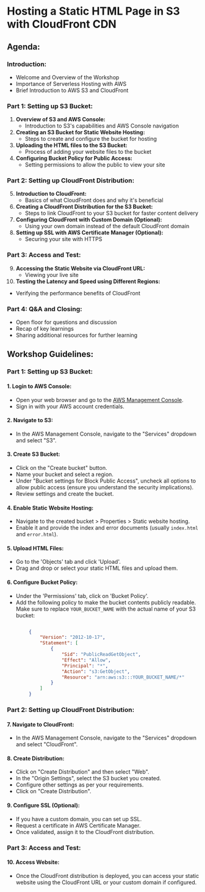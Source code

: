 # Hosting a Static HTML Page in S3 with CloudFront CDN

## Agenda:

### **Introduction:**
- Welcome and Overview of the Workshop
- Importance of Serverless Hosting with AWS
- Brief Introduction to AWS S3 and CloudFront

### **Part 1: Setting up S3 Bucket:**
1. **Overview of S3 and AWS Console:**
   - Introduction to S3's capabilities and AWS Console navigation
2. **Creating an S3 Bucket for Static Website Hosting:**
   - Steps to create and configure the bucket for hosting
3. **Uploading the HTML files to the S3 Bucket:**
   - Process of adding your website files to the bucket
4. **Configuring Bucket Policy for Public Access:**
   - Setting permissions to allow the public to view your site

### **Part 2: Setting up CloudFront Distribution:**
5. **Introduction to CloudFront:**
   - Basics of what CloudFront does and why it's beneficial
6. **Creating a CloudFront Distribution for the S3 Bucket:**
   - Steps to link CloudFront to your S3 bucket for faster content delivery
7. **Configuring CloudFront with Custom Domain (Optional):**
   - Using your own domain instead of the default CloudFront domain
8. **Setting up SSL with AWS Certificate Manager (Optional):**
   - Securing your site with HTTPS

### **Part 3: Access and Test:**
9. **Accessing the Static Website via CloudFront URL:**
   - Viewing your live site
10. **Testing the Latency and Speed using Different Regions:**
   - Verifying the performance benefits of CloudFront

### **Part 4: Q&A and Closing:**
- Open floor for questions and discussion
- Recap of key learnings
- Sharing additional resources for further learning

## Workshop Guidelines:

### **Part 1: Setting up S3 Bucket:**

#### 1. Login to AWS Console:
   - Open your web browser and go to the [AWS Management Console](https://aws.amazon.com/).
   - Sign in with your AWS account credentials.

#### 2. Navigate to S3:
   - In the AWS Management Console, navigate to the "Services" dropdown and select "S3".

#### 3. Create S3 Bucket:
   - Click on the "Create bucket" button.
   - Name your bucket and select a region.
   - Under "Bucket settings for Block Public Access", uncheck all options to allow public access (ensure you understand the security implications).
   - Review settings and create the bucket.

#### 4. Enable Static Website Hosting:
   - Navigate to the created bucket > Properties > Static website hosting.
   - Enable it and provide the index and error documents (usually `index.html` and `error.html`).

#### 5. Upload HTML Files:
   - Go to the 'Objects' tab and click 'Upload'.
   - Drag and drop or select your static HTML files and upload them.

#### 6. Configure Bucket Policy:
   - Under the 'Permissions' tab, click on 'Bucket Policy'.
   - Add the following policy to make the bucket contents publicly readable. Make sure to replace `YOUR_BUCKET_NAME` with the actual name of your S3 bucket:

```json

        {
            "Version": "2012-10-17",
            "Statement": [
                {
                    "Sid": "PublicReadGetObject",
                    "Effect": "Allow",
                    "Principal": "*",
                    "Action": "s3:GetObject",
                    "Resource": "arn:aws:s3:::YOUR_BUCKET_NAME/*"
                }
            ]
        }
```
### **Part 2: Setting up CloudFront Distribution:**

#### 7. Navigate to CloudFront:
   - In the AWS Management Console, navigate to the "Services" dropdown and select "CloudFront".

#### 8. Create Distribution:
   - Click on "Create Distribution" and then select "Web".
   - In the "Origin Settings", select the S3 bucket you created.
   - Configure other settings as per your requirements.
   - Click on "Create Distribution".

#### 9. Configure SSL (Optional):
   - If you have a custom domain, you can set up SSL.
   - Request a certificate in AWS Certificate Manager.
   - Once validated, assign it to the CloudFront distribution.

### **Part 3: Access and Test:**

#### 10. Access Website:
   - Once the CloudFront distribution is deployed, you can access your static website using the CloudFront URL or your custom domain if configured.
